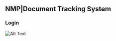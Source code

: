 
## NMP|Document Tracking System

### Login

![Alt Text](http://github.com/atocayon/document-tracking/src/img/scrn_shot/1.png?raw=true)
